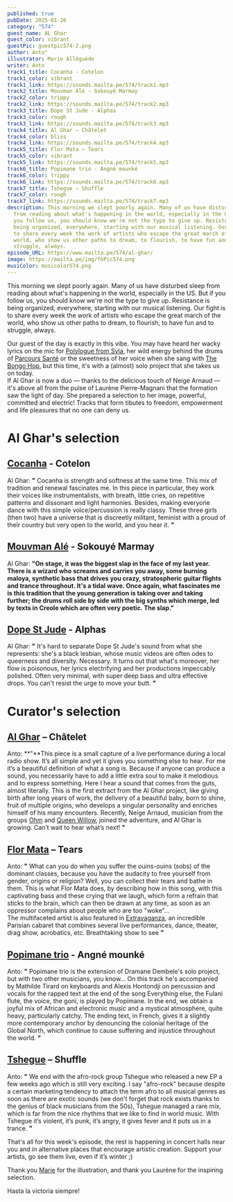 ```yaml
---
published: true
pubDate: 2025-01-26
category: "574"
guest_name: AL Ghar
guest_color: vibrant
guestPic: guestpic574-2.png
author: Anto"
illustrator: Marie Alléguède
writer: Anto
track1_title: Cocanha - Cotelon
track1_color: vibrant
track1_link: https://sounds.mailta.pe/574/track1.mp3
track2_title: Mouvman Alé - Sokouyé Marmay
track2_color: trippy
track2_link: https://sounds.mailta.pe/574/track2.mp3
track3_title: Dope St Jude - Alphas
track3_color: rough
track3_link: https://sounds.mailta.pe/574/track3.mp3
track4_title: Al Ghar – Châtelet
track4_color: bliss
track4_link: https://sounds.mailta.pe/574/track4.mp3
track5_title: Flor Mata – Tears
track5_color: vibrant
track5_link: https://sounds.mailta.pe/574/track5.mp3
track6_title: Popimane trio - Angné mounké
track6_color: trippy
track6_link: https://sounds.mailta.pe/574/track6.mp3
track7_title: Tshegue – Shuffle
track7_color: rough
track7_link: https://sounds.mailta.pe/574/track7.mp3
description: This morning we slept poorly again. Many of us have disturbed sleep
  from reading about what's happening in the world, especially in the US. But if
  you follow us, you should know we're not the type to give up. Resistance is
  being organized, everywhere, starting with our musical listening. Our fight is
  to share every week the work of artists who escape the great march of the
  world, who show us other paths to dream, to flourish, to have fun and to
  struggle, always.
episode_URL: https://www.mailta.pe/574/al-ghar/
image: https://mailta.pe/img/fbPic574.png
musiColor: musicolor574.png
---
```

This morning we slept poorly again. Many of us have disturbed sleep
from reading about what's happening in the world, especially in the
US. But if you follow us, you should know we're not the type to give
up. Resistance is being organized, everywhere, starting with our
musical listening. Our fight is to share every week the work of
artists who escape the great march of the world, who show us other
paths to dream, to flourish, to have fun and to struggle, always.

Our guest of the day
is exactly in this vibe. You may have heard her wacky lyrics on the
mic for [Polylogue from Syla](https://www.takeiteasyagency.com/labelartist/polylogue-from-sila/), her wild energy behind the drums of
[Parcours Santé](https://soundcloud.com/parcours-sante/sets/compte-commun?ref=clipboard&p=i&c=1&si=EC96AE4610CE4EE5A58789C7D77A53F5&utm_source=clipboard&utm_medium=text&utm_campaign=social_sharing) or the sweetness of her voice when she sang with [The
Bongo Hop](https://thebongohop.bandcamp.com/music), but this time, it's with a (almost) solo project that she
takes us on today.\
If Al Ghar is now a
duo — thanks to the delicious touch of Neige Arnaud — it's above
all from the pulse of Laurène Pierre-Magnani that the formation saw
the light of day. She prepared a selection to her image, powerful,
committed and electric! Tracks that form tibutes to freedom,
empowerment and life pleasures that no one can deny us.

# Al Ghar's selection

## [Cocanha](https://cocanha.bandcamp.com/) - Cotelon

Al Ghar: **"** Cocanha is strength and softness at the same time. This mix of
tradition and renewal fascinates me. In this piece in particular,
they work their voices like instrumentalists, with breath, little
cries, on repetitive patterns and dissonant and light harmonies.
Besides, making everyone dance with this simple voice/percussion is
really classy. These three girls (then two) have a universe that is
discreetly militant, feminist with a proud of their country but very
open to the world, and you hear it. **"** 

## [Mouvman Alé](https://mouvman-ale.bandcamp.com/) - Sokouyé Marmay

Al Ghar: **"**On stage, it was the biggest slap in the face of my last year. There is a wizard who screams and carries you away, some burning maloya, synthetic bass that drives you crazy, stratospheric guitar flights and trance throughout. It's a tidal wave. Once again, what fascinates me is this tradition that the young generation is taking over and taking further; the drums roll side by side with the big synths which merge, led by texts in Creole which are often very poetic. The slap.**"** 

## [Dope St Jude](https://www.dopesaintjude.com/) - Alphas

 Al Ghar: **"** It's hard to separate Dope St Jude's sound from what she represents: she's a black lesbian, whose music videos are often odes to queerness and diversity. Necessary. It turns out that what's moreover, her flow is poisonous, her lyrics electrifying and her productions impeccably polished. Often very minimal, with super deep bass and ultra effective drops. You can't resist the urge to move your butt. **"** 

# Curator's selection

## [Al Ghar](https://www.alghar-musique.com/) – Châtelet

 Anto: **"**This piece is a small capture of a live performance during a local radio show. It’s all simple and yet it gives you something else to hear. For me it’s a beautiful definition of what a song is. Because if anyone can produce a sound, you necessarily have to add a little extra soul to make it melodious and to express something. Here I hear a sound that comes from the guts, almost literally. This is the first extract from the Al Ghar project, like giving birth after long years of work, the delivery of a beautiful baby, born to shine, fruit of multiple origins, who develops a singular personality and enriches himself of his many encounters. Recently, Neige Arnaud, musician from the groups [Ohm](https://ohmelectricpowertrio.bandcamp.com/) and [Queen Willow](https://linktw.in/GXquqC), joined the adventure, and Al Ghar is growing. Can’t wait to hear what’s next! **"** 

## [Flor Mata](https://flormata.bandcamp.com/music) – Tears

 Anto: **"** What can you do when you suffer the ouins-ouins (sobs) of the dominant classes, because you have the audacity to free yourself from gender, origins or religion? Well, you can collect their tears and bathe in them. This is what Flor Mata does, by describing how in this song, with this captivating bass and these crying that we laugh, which form a refrain that sticks to the brain, which can then be drawn at any time, as soon as an oppressor complains about people who are too "woke”...\
The multifaceted artist is also featured in [Extravaganza](https://www.instagram.com/extravaganzaparis/), an incredible Parisian cabaret that combines several live performances, dance, theater, drag show, acrobatics, etc. Breathtaking show to see **"** 

## [Popimane trio](https://popimane.bandcamp.com/music) - Angné mounké

 Anto: **"** Popimane trio is the extension of Dramane Dembele's solo project, but with two other musicians, you know... On this track he's accompanied by Mathilde Tirard on keyboards and Alexis Hontondji on percussion and vocals for the rapped text at the end of the song Everything else, the Fulani flute, the voice, the goni, is played by Popimane. In the end, we obtain a joyful mix of African and electronic music and a mystical atmosphere, quite heavy, particularly catchy. The ending text, in French, gives it a slightly more contemporary anchor by denouncing the colonial heritage of the Global North, which continue to cause suffering and injustice throughout the world.  **"** 

## [Tshegue](https://www.instagram.com/tshegue_official/) – Shuffle

 Anto: **"** We end with the afro-rock group Tshegue who released a new EP a few weeks ago which is still very exciting. I say "afro-rock" because despite a certain marketing tendency to attach the term afro to all musical genres as soon as there are exotic sounds (we don't forget that rock exists thanks to the genius of black musicians from the 50s), Tshegue managed a rare mix, which is far from the nice rhythms that we like to find in world music. With Tshegue it’s violent, it’s punk, it’s angry, it gives fever and it puts us in a trance.  **"** 

That's all for this week's episode, the rest is happening in concert halls near you and in alternative places that encourage artistic creation. Support your artists, go see them live, even if it’s winter ;)

Thank you [Marie](https://www.instagram.com/marieall/) for the illustration, and thank you Laurène for the inspiring selection.

Hasta la victoria siempre!
